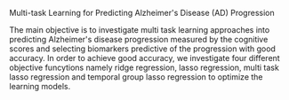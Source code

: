 Multi-task Learning for Predicting Alzheimer's Disease (AD) Progression

The main objective is to investigate multi task learning approaches into predicting Alzheimer's disease progression measured by the cognitive scores and selecting biomarkers predictive of the progression with good accuracy.
In order to achieve good accuracy, we investigate four different objective funcytions namely ridge regression, lasso regression, multi task lasso regression and temporal group lasso regression to optimize the learning models.

